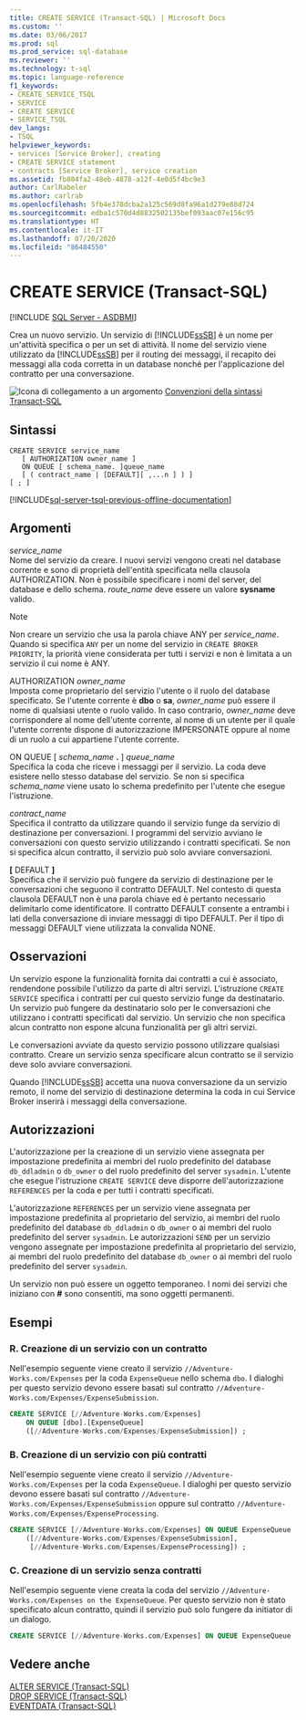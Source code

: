 ```yaml
---
title: CREATE SERVICE (Transact-SQL) | Microsoft Docs
ms.custom: ''
ms.date: 03/06/2017
ms.prod: sql
ms.prod_service: sql-database
ms.reviewer: ''
ms.technology: t-sql
ms.topic: language-reference
f1_keywords:
- CREATE_SERVICE_TSQL
- SERVICE
- CREATE SERVICE
- SERVICE_TSQL
dev_langs:
- TSQL
helpviewer_keywords:
- services [Service Broker], creating
- CREATE SERVICE statement
- contracts [Service Broker], service creation
ms.assetid: fb804fa2-48eb-4878-a12f-4e0d5f4bc9e3
author: CarlRabeler
ms.author: carlrab
ms.openlocfilehash: 5fb4e378dcba2a125c569d8fa96a1d279e88d724
ms.sourcegitcommit: edba1c570d4d8832502135bef093aac07e156c95
ms.translationtype: HT
ms.contentlocale: it-IT
ms.lasthandoff: 07/20/2020
ms.locfileid: "86484550"
---
```

# <a name="create-service-transact-sql"></a>CREATE SERVICE (Transact-SQL)
[!INCLUDE [SQL Server - ASDBMI](../../includes/applies-to-version/sql-asdbmi.md)]

  Crea un nuovo servizio. Un servizio di [!INCLUDE[ssSB](../../includes/sssb-md.md)] è un nome per un'attività specifica o per un set di attività. Il nome del servizio viene utilizzato da [!INCLUDE[ssSB](../../includes/sssb-md.md)] per il routing dei messaggi, il recapito dei messaggi alla coda corretta in un database nonché per l'applicazione del contratto per una conversazione.  
  
 ![Icona di collegamento a un argomento](../../database-engine/configure-windows/media/topic-link.gif "Icona di collegamento a un argomento") [Convenzioni della sintassi Transact-SQL](../../t-sql/language-elements/transact-sql-syntax-conventions-transact-sql.md)  
  
## <a name="syntax"></a>Sintassi  
  
```syntaxsql
CREATE SERVICE service_name  
   [ AUTHORIZATION owner_name ]  
   ON QUEUE [ schema_name. ]queue_name  
   [ ( contract_name | [DEFAULT][ ,...n ] ) ]  
[ ; ]  
```  
  
[!INCLUDE[sql-server-tsql-previous-offline-documentation](../../includes/sql-server-tsql-previous-offline-documentation.md)]

## <a name="arguments"></a>Argomenti
 *service_name*  
 Nome del servizio da creare. I nuovi servizi vengono creati nel database corrente e sono di proprietà dell'entità specificata nella clausola AUTHORIZATION. Non è possibile specificare i nomi del server, del database e dello schema. *route_name* deve essere un valore **sysname** valido.  
  
> [!NOTE]  
> Non creare un servizio che usa la parola chiave ANY per *service_name*. Quando si specifica `ANY` per un nome del servizio in `CREATE BROKER PRIORITY`, la priorità viene considerata per tutti i servizi e non è limitata a un servizio il cui nome è ANY.  
  
 AUTHORIZATION *owner_name*  
 Imposta come proprietario del servizio l'utente o il ruolo del database specificato. Se l'utente corrente è **dbo** o **sa**, *owner_name* può essere il nome di qualsiasi utente o ruolo valido. In caso contrario, *owner_name* deve corrispondere al nome dell'utente corrente, al nome di un utente per il quale l'utente corrente dispone di autorizzazione IMPERSONATE oppure al nome di un ruolo a cui appartiene l'utente corrente.  
  
 ON QUEUE [ _schema_name_ **.** ] *queue_name*  
 Specifica la coda che riceve i messaggi per il servizio. La coda deve esistere nello stesso database del servizio. Se non si specifica *schema_name* viene usato lo schema predefinito per l'utente che esegue l'istruzione.  
  
 *contract_name*  
 Specifica il contratto da utilizzare quando il servizio funge da servizio di destinazione per conversazioni. I programmi del servizio avviano le conversazioni con questo servizio utilizzando i contratti specificati. Se non si specifica alcun contratto, il servizio può solo avviare conversazioni.  
  
 **[** DEFAULT **]**  
 Specifica che il servizio può fungere da servizio di destinazione per le conversazioni che seguono il contratto DEFAULT. Nel contesto di questa clausola DEFAULT non è una parola chiave ed è pertanto necessario delimitarlo come identificatore. Il contratto DEFAULT consente a entrambi i lati della conversazione di inviare messaggi di tipo DEFAULT. Per il tipo di messaggi DEFAULT viene utilizzata la convalida NONE.  
  
## <a name="remarks"></a>Osservazioni  
 Un servizio espone la funzionalità fornita dai contratti a cui è associato, rendendone possibile l'utilizzo da parte di altri servizi. L'istruzione `CREATE SERVICE` specifica i contratti per cui questo servizio funge da destinatario. Un servizio può fungere da destinatario solo per le conversazioni che utilizzano i contratti specificati dal servizio. Un servizio che non specifica alcun contratto non espone alcuna funzionalità per gli altri servizi.  
  
 Le conversazioni avviate da questo servizio possono utilizzare qualsiasi contratto. Creare un servizio senza specificare alcun contratto se il servizio deve solo avviare conversazioni.  
  
 Quando [!INCLUDE[ssSB](../../includes/sssb-md.md)] accetta una nuova conversazione da un servizio remoto, il nome del servizio di destinazione determina la coda in cui Service Broker inserirà i messaggi della conversazione.  
  
## <a name="permissions"></a>Autorizzazioni  
 L'autorizzazione per la creazione di un servizio viene assegnata per impostazione predefinita ai membri del ruolo predefinito del database `db_ddladmin` o `db_owner` o del ruolo predefinito del server `sysadmin`. L'utente che esegue l'istruzione `CREATE SERVICE` deve disporre dell'autorizzazione `REFERENCES` per la coda e per tutti i contratti specificati.  
  
 L'autorizzazione `REFERENCES` per un servizio viene assegnata per impostazione predefinita al proprietario del servizio, ai membri del ruolo predefinito del database `db_ddladmin` o `db_owner` o ai membri del ruolo predefinito del server `sysadmin`. Le autorizzazioni `SEND` per un servizio vengono assegnate per impostazione predefinita al proprietario del servizio, ai membri del ruolo predefinito del database `db_owner` o ai membri del ruolo predefinito del server `sysadmin`.  
  
 Un servizio non può essere un oggetto temporaneo. I nomi dei servizi che iniziano con **#** sono consentiti, ma sono oggetti permanenti.  
  
## <a name="examples"></a>Esempi  
  
### <a name="a-creating-a-service-with-one-contract"></a>R. Creazione di un servizio con un contratto  
 Nell'esempio seguente viene creato il servizio `//Adventure-Works.com/Expenses` per la coda `ExpenseQueue` nello schema `dbo`. I dialoghi per questo servizio devono essere basati sul contratto `//Adventure-Works.com/Expenses/ExpenseSubmission`.  
  
```sql  
CREATE SERVICE [//Adventure-Works.com/Expenses]  
    ON QUEUE [dbo].[ExpenseQueue]  
    ([//Adventure-Works.com/Expenses/ExpenseSubmission]) ;  
```  
  
### <a name="b-creating-a-service-with-multiple-contracts"></a>B. Creazione di un servizio con più contratti  
 Nell'esempio seguente viene creato il servizio `//Adventure-Works.com/Expenses` per la coda `ExpenseQueue`. I dialoghi per questo servizio devono essere basati sul contratto `//Adventure-Works.com/Expenses/ExpenseSubmission` oppure sul contratto `//Adventure-Works.com/Expenses/ExpenseProcessing`.  
  
```sql  
CREATE SERVICE [//Adventure-Works.com/Expenses] ON QUEUE ExpenseQueue  
    ([//Adventure-Works.com/Expenses/ExpenseSubmission],  
     [//Adventure-Works.com/Expenses/ExpenseProcessing]) ;  
```  
  
### <a name="c-creating-a-service-with-no-contracts"></a>C. Creazione di un servizio senza contratti  
 Nell'esempio seguente viene creata la coda del servizio `//Adventure-Works.com/Expenses on the ExpenseQueue`. Per questo servizio non è stato specificato alcun contratto, quindi il servizio può solo fungere da initiator di un dialogo.  
  
```sql  
CREATE SERVICE [//Adventure-Works.com/Expenses] ON QUEUE ExpenseQueue ;  
```  
  
## <a name="see-also"></a>Vedere anche  
 [ALTER SERVICE &#40;Transact-SQL&#41;](../../t-sql/statements/alter-service-transact-sql.md)   
 [DROP SERVICE &#40;Transact-SQL&#41;](../../t-sql/statements/drop-service-transact-sql.md)   
 [EVENTDATA &#40;Transact-SQL&#41;](../../t-sql/functions/eventdata-transact-sql.md)  
  
  
